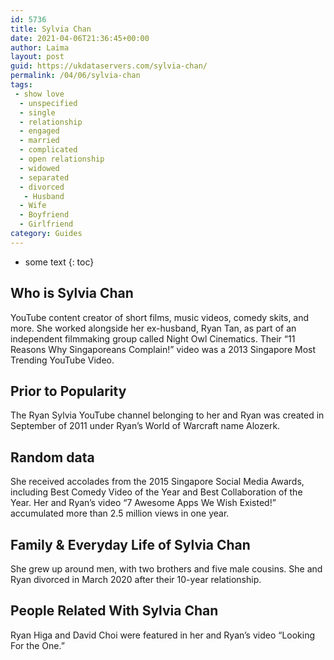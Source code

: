 ```yaml
---
id: 5736
title: Sylvia Chan
date: 2021-04-06T21:36:45+00:00
author: Laima
layout: post
guid: https://ukdataservers.com/sylvia-chan/
permalink: /04/06/sylvia-chan
tags:
 - show love
  - unspecified
  - single
  - relationship
  - engaged
  - married
  - complicated
  - open relationship
  - widowed
  - separated
  - divorced
   - Husband
  - Wife
  - Boyfriend
  - Girlfriend
category: Guides
---
```


* some text
{: toc}


## Who is Sylvia Chan
                  
                  
                  
YouTube content creator of short films, music videos, comedy skits, and more. She worked alongside her ex-husband, Ryan Tan, as part of an independent filmmaking group called Night Owl Cinematics. Their &#8220;11 Reasons Why Singaporeans Complain!&#8221; video was a 2013 Singapore Most Trending YouTube Video.
                  
              
            
              
            
                
                
                
## Prior to Popularity
                  
                  
                  
The Ryan Sylvia YouTube channel belonging to her and Ryan was created in September of 2011 under Ryan&#8217;s World of Warcraft name Alozerk.
                  
              
            
              
            
                
                
                
## Random data
                  
                  
                  
She received accolades from the 2015 Singapore Social Media Awards, including Best Comedy Video of the Year and Best Collaboration of the Year. Her and Ryan&#8217;s video &#8220;7 Awesome Apps We Wish Existed!&#8221; accumulated more than 2.5 million views in one year.
                  
              
            
              
            
                
                
                
## Family & Everyday Life of Sylvia Chan
                  
                  
                  
She grew up around men, with two brothers and five male cousins. She and Ryan divorced in March 2020 after their 10-year relationship.
                  
              
            
              
            
                
                
                
## People Related With Sylvia Chan
                  
                  
                  
Ryan Higa and David Choi were featured in her and Ryan&#8217;s video &#8220;Looking For the One.&#8221;
                  
              
            
              
            
                
              
            
              
              
            
            
              
            
          
          
          